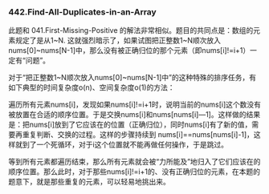 ### 442.Find-All-Duplicates-in-an-Array

此题和 041.First-Missing-Positive 的解法非常相似。题目的共同点是：数组的元素规定了是从1~N. 这就强烈暗示了，如果试图把正整数1~N顺次放入nums[0]~nums[N-1]中，那么没有被正确归位的那个元素（即nums[i]!=i+1）一定有“问题”。

对于“把正整数1~N顺次放入nums[0]~nums[N-1]中”的这种特殊的排序任务，有如下典型的时间复杂度o(n)、空间复杂度o(1)的方法：

遍历所有元素nums[i]，发现如果nums[i]!=i+1时，说明当前的nums[i]这个数没有被放置在合适的顺序位置。于是交换nums[i]和nums[nums[i]—1]。这样做的结果是：把nums[i]放到了它应该在的位置（正确归位），同时nums[i]有了新的值，需要再重复判断、交换的过程。这样的步骤持续到 nums[i]==nums[nums[i]-1]，这样就到了一个死循环，对于i这个位置就不能再做任何操作，于是跳过。

等到所有元素都遍历结束，那么所有元素就会被“力所能及”地归入了它们应该在的顺序位置。那么此时，对于那些nums[i]!=i+1的、没有正确归位的元素，在本题的题意下，就是那些重复的元素，可以轻易地挑出来。
